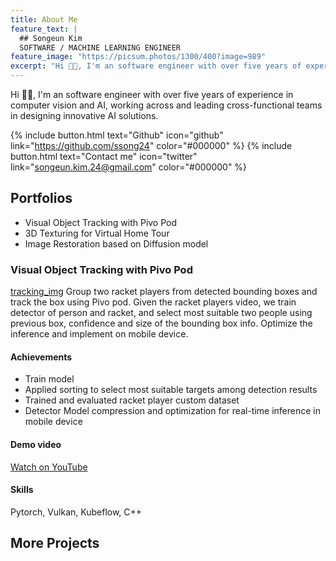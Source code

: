 ```yaml
---
title: About Me
feature_text: |
  ## Songeun Kim
  SOFTWARE / MACHINE LEARNING ENGINEER
feature_image: "https://picsum.photos/1300/400?image=989"
excerpt: "Hi 👋🏼, I'm an software engineer with over five years of experience in computer vision and AI, experienced in both, working across and leading cross-functional teams in designing innovative AI solutions, authoring influential research, and advancing the field through both academic and practical applications."
---
```

Hi 👋🏼, I'm an software engineer with over five years of experience in computer vision and AI, working across and leading cross-functional teams in designing innovative AI solutions.

{% include button.html text="Github" icon="github" link="https://github.com/ssong24" color="#000000" %} {% include button.html text="Contact me" icon="twitter" link="songeun.kim.24@gmail.com" color="#000000" %} 


## Portfolios

- Visual Object Tracking with Pivo Pod
- 3D Texturing for Virtual Home Tour
- Image Restoration based on Diffusion model 


### Visual Object Tracking with Pivo Pod
[tracking_img](https://www.notion.so/image/https%3A%2F%2Fprod-files-secure.s3.us-west-2.amazonaws.com%2F12ccffa4-3174-4ce8-b6b5-909ba0234ba2%2Fa771ba32-edc4-4371-acff-6ddb65348dd6%2Ffull-shot-women-playing-paddle-tennis.jpg?table=block&id=613b7e73-5c1d-4410-baac-e4c2b3453dce&spaceId=12ccffa4-3174-4ce8-b6b5-909ba0234ba2&width=2000&userId=f12abce9-f3fc-4db5-9065-74cf7394c4e6&cache=v2)
Group two racket players from detected bounding boxes and track the box using Pivo pod. Given the racket players video, we train detector of person and racket, and select most suitable two people using previous box, confidence and size of the bounding box info. Optimize the inference and implement on mobile device. 

#### Achievements
 - Train model 
 - Applied sorting to select most suitable targets among detection results
 - Trained and evaluated racket player custom dataset
 - Detector Model compression and optimization for real-time inference in mobile device


#### Demo video
[Watch on YouTube](https://www.youtube.com/watch?v=jGfMteI-SVg)

#### Skills
Pytorch, Vulkan, Kubeflow, C++

## More Projects

